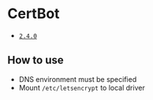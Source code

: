 # CertBot

* [`2.4.0`](https://github.com/kuituoshi/docker/blob/master/certbot/2.4.0/Dockerfile)


## How to use

* DNS environment must be specified
* Mount `/etc/letsencrypt` to local driver
